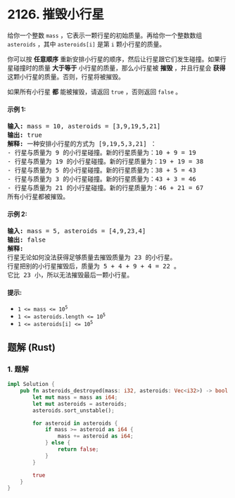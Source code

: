 # 2126. 摧毁小行星
给你一个整数 `mass` ，它表示一颗行星的初始质量。再给你一个整数数组 `asteroids` ，其中 `asteroids[i]` 是第 `i` 颗小行星的质量。

你可以按 **任意顺序** 重新安排小行星的顺序，然后让行星跟它们发生碰撞。如果行星碰撞时的质量 **大于等于** 小行星的质量，那么小行星被 **摧毁** ，并且行星会 **获得** 这颗小行星的质量。否则，行星将被摧毁。

如果所有小行星 **都** 能被摧毁，请返回 `true` ，否则返回 `false` 。

#### 示例 1:
<pre>
<strong>输入:</strong> mass = 10, asteroids = [3,9,19,5,21]
<strong>输出:</strong> true
<strong>解释:</strong> 一种安排小行星的方式为 [9,19,5,3,21] ：
- 行星与质量为 9 的小行星碰撞。新的行星质量为：10 + 9 = 19
- 行星与质量为 19 的小行星碰撞。新的行星质量为：19 + 19 = 38
- 行星与质量为 5 的小行星碰撞。新的行星质量为：38 + 5 = 43
- 行星与质量为 3 的小行星碰撞。新的行星质量为：43 + 3 = 46
- 行星与质量为 21 的小行星碰撞。新的行星质量为：46 + 21 = 67
所有小行星都被摧毁。
</pre>

#### 示例 2:
<pre>
<strong>输入:</strong> mass = 5, asteroids = [4,9,23,4]
<strong>输出:</strong> false
<strong>解释:</strong>
行星无论如何没法获得足够质量去摧毁质量为 23 的小行星。
行星把别的小行星摧毁后，质量为 5 + 4 + 9 + 4 = 22 。
它比 23 小，所以无法摧毁最后一颗小行星。
</pre>

#### 提示:
* <code>1 <= mass <= 10<sup>5</sup></code>
* <code>1 <= asteroids.length <= 10<sup>5</sup></code>
* <code>1 <= asteroids[i] <= 10<sup>5</sup></code>

## 题解 (Rust)

### 1. 题解
```Rust
impl Solution {
    pub fn asteroids_destroyed(mass: i32, asteroids: Vec<i32>) -> bool {
        let mut mass = mass as i64;
        let mut asteroids = asteroids;
        asteroids.sort_unstable();

        for asteroid in asteroids {
            if mass >= asteroid as i64 {
                mass += asteroid as i64;
            } else {
                return false;
            }
        }

        true
    }
}
```
